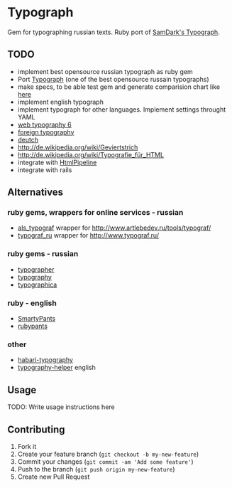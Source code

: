 # Typograph

Gem for typographing russian texts. Ruby port of [SamDark's Typograph](https://github.com/samdark/Typograph).

## TODO
 - implement best opensource russian typograph as ruby gem
  - Port [Typograph](https://github.com/samdark/Typograph) (one of the best opensource russain typographs)
 - make specs, to be able test gem and generate comparision chart like [here](http://www.typograf.ru/flog/)
 - implement english typograph
 - implement typograph for other languages. Implement settings throught YAML
  - [web typography 6](http://habrahabr.ru/post/25958/)
  - [foreign typography](http://habrahabr.ru/post/117142/)
  - [deutch](http://habrahabr.ru/post/12742/)
  - http://de.wikipedia.org/wiki/Geviertstrich
  - http://de.wikipedia.org/wiki/Typografie_für_HTML
 - integrate with [HtmlPipeline](https://github.com/jch/html-pipeline)
 - integrate with rails

## Alternatives

### ruby gems, wrappers for online services - russian
 - [als_typograf](https://github.com/alsemyonov/als_typograf) wrapper for http://www.artlebedev.ru/tools/typograf/
 - [typograf_ru](https://github.com/ring0/typograf_ru) wrapper for http://www.typograf.ru/

### ruby gems - russian
 - [typographer](https://github.com/brain-geek/typographer)
 - [typography](https://github.com/antonversal/typography)
 - [typographica](https://github.com/akolosov/typographica)

### ruby - english
 - [SmartyPants](http://rubydoc.info/gems/redcarpet/2.1.1/Redcarpet/Render/SmartyPants)
 - [rubypants](https://github.com/jmcnevin/rubypants)

### other
 - [habari-typography](https://github.com/ahutchings/habari-typography)
 - [typography-helper](https://github.com/hunter/typography-helper) english

## Usage

TODO: Write usage instructions here

## Contributing

1. Fork it
2. Create your feature branch (`git checkout -b my-new-feature`)
3. Commit your changes (`git commit -am 'Add some feature'`)
4. Push to the branch (`git push origin my-new-feature`)
5. Create new Pull Request
